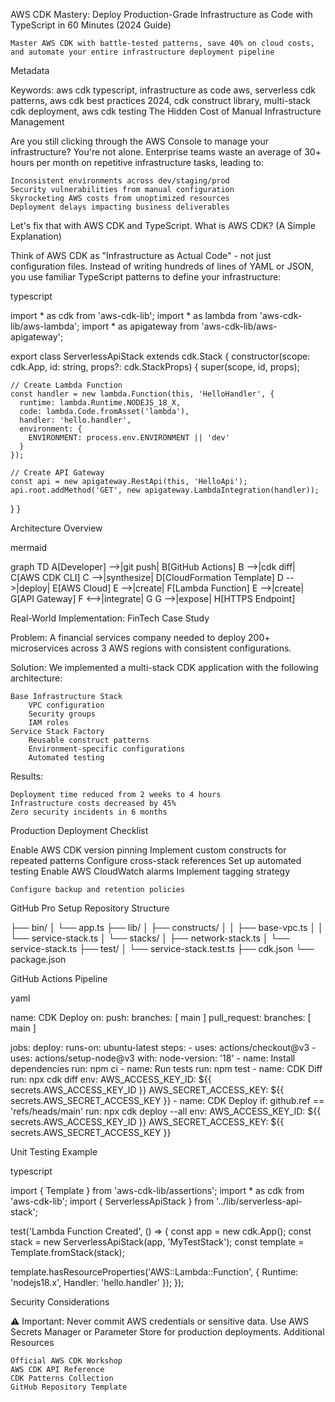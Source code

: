 AWS CDK Mastery: Deploy Production-Grade Infrastructure as Code with TypeScript in 60 Minutes (2024 Guide)

    Master AWS CDK with battle-tested patterns, save 40% on cloud costs, and automate your entire infrastructure deployment pipeline

Metadata

Keywords: aws cdk typescript, infrastructure as code aws, serverless cdk patterns, aws cdk best practices 2024, cdk construct library, multi-stack cdk deployment, aws cdk testing
The Hidden Cost of Manual Infrastructure Management

Are you still clicking through the AWS Console to manage your infrastructure? You're not alone. Enterprise teams waste an average of 30+ hours per month on repetitive infrastructure tasks, leading to:

    Inconsistent environments across dev/staging/prod
    Security vulnerabilities from manual configuration
    Skyrocketing AWS costs from unoptimized resources
    Deployment delays impacting business deliverables

Let's fix that with AWS CDK and TypeScript.
What is AWS CDK? (A Simple Explanation)

Think of AWS CDK as "Infrastructure as Actual Code" - not just configuration files. Instead of writing hundreds of lines of YAML or JSON, you use familiar TypeScript patterns to define your infrastructure:

typescript

import * as cdk from 'aws-cdk-lib';
import * as lambda from 'aws-cdk-lib/aws-lambda';
import * as apigateway from 'aws-cdk-lib/aws-apigateway';

export class ServerlessApiStack extends cdk.Stack {
  constructor(scope: cdk.App, id: string, props?: cdk.StackProps) {
    super(scope, id, props);

    // Create Lambda Function
    const handler = new lambda.Function(this, 'HelloHandler', {
      runtime: lambda.Runtime.NODEJS_18_X,
      code: lambda.Code.fromAsset('lambda'),
      handler: 'hello.handler',
      environment: {
        ENVIRONMENT: process.env.ENVIRONMENT || 'dev'
      }
    });

    // Create API Gateway
    const api = new apigateway.RestApi(this, 'HelloApi');
    api.root.addMethod('GET', new apigateway.LambdaIntegration(handler));
  }
}

Architecture Overview

mermaid

graph TD
    A[Developer] -->|git push| B[GitHub Actions]
    B -->|cdk diff| C[AWS CDK CLI]
    C -->|synthesize| D[CloudFormation Template]
    D -->|deploy| E[AWS Cloud]
    E -->|create| F[Lambda Function]
    E -->|create| G[API Gateway]
    F <-->|integrate| G
    G -->|expose| H[HTTPS Endpoint]

Real-World Implementation: FinTech Case Study

Problem: A financial services company needed to deploy 200+ microservices across 3 AWS regions with consistent configurations.

Solution: We implemented a multi-stack CDK application with the following architecture:

    Base Infrastructure Stack
        VPC configuration
        Security groups
        IAM roles
    Service Stack Factory
        Reusable construct patterns
        Environment-specific configurations
        Automated testing

Results:

    Deployment time reduced from 2 weeks to 4 hours
    Infrastructure costs decreased by 45%
    Zero security incidents in 6 months

Production Deployment Checklist

Enable AWS CDK version pinning
Implement custom constructs for repeated patterns
Configure cross-stack references
Set up automated testing
Enable AWS CloudWatch alarms
Implement tagging strategy

    Configure backup and retention policies

GitHub Pro Setup
Repository Structure

├── bin/
│   └── app.ts
├── lib/
│   ├── constructs/
│   │   ├── base-vpc.ts
│   │   └── service-stack.ts
│   └── stacks/
│       ├── network-stack.ts
│       └── service-stack.ts
├── test/
│   └── service-stack.test.ts
├── cdk.json
└── package.json

GitHub Actions Pipeline

yaml

name: CDK Deploy
on:
  push:
    branches: [ main ]
  pull_request:
    branches: [ main ]

jobs:
  deploy:
    runs-on: ubuntu-latest
    steps:
      - uses: actions/checkout@v3
      - uses: actions/setup-node@v3
        with:
          node-version: '18'
      - name: Install dependencies
        run: npm ci
      - name: Run tests
        run: npm test
      - name: CDK Diff
        run: npx cdk diff
        env:
          AWS_ACCESS_KEY_ID: ${{ secrets.AWS_ACCESS_KEY_ID }}
          AWS_SECRET_ACCESS_KEY: ${{ secrets.AWS_SECRET_ACCESS_KEY }}
      - name: CDK Deploy
        if: github.ref == 'refs/heads/main'
        run: npx cdk deploy --all
        env:
          AWS_ACCESS_KEY_ID: ${{ secrets.AWS_ACCESS_KEY_ID }}
          AWS_SECRET_ACCESS_KEY: ${{ secrets.AWS_SECRET_ACCESS_KEY }}

Unit Testing Example

typescript

import { Template } from 'aws-cdk-lib/assertions';
import * as cdk from 'aws-cdk-lib';
import { ServerlessApiStack } from '../lib/serverless-api-stack';

test('Lambda Function Created', () => {
  const app = new cdk.App();
  const stack = new ServerlessApiStack(app, 'MyTestStack');
  const template = Template.fromStack(stack);

  template.hasResourceProperties('AWS::Lambda::Function', {
    Runtime: 'nodejs18.x',
    Handler: 'hello.handler'
  });
});

Security Considerations

⚠️ Important: Never commit AWS credentials or sensitive data. Use AWS Secrets Manager or Parameter Store for production deployments.
Additional Resources

    Official AWS CDK Workshop
    AWS CDK API Reference
    CDK Patterns Collection
    GitHub Repository Template
